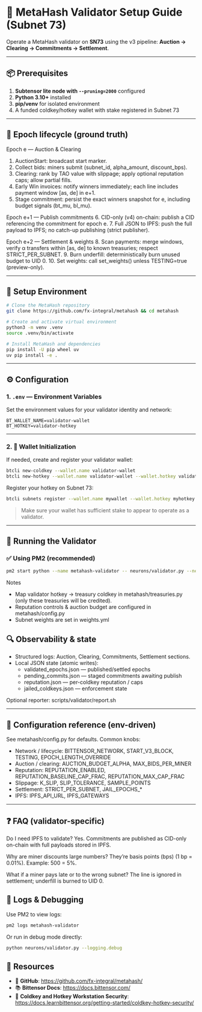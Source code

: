 # 🧪 MetaHash Validator Setup Guide (Subnet 73)

Operate a MetaHash validator on **SN73** using the v3 pipeline: **Auction → Clearing → Commitments → Settlement**.

---

## 📦 Prerequisites
1. **Subtensor lite node with `--pruning=2000`** configured
2. **Python 3.10+** installed
3. **pip/venv** for isolated environment
4. A funded coldkey/hotkey wallet with stake registered in Subnet 73

---

## 🔁 Epoch lifecycle (ground truth)

Epoch e — Auction & Clearing
1. AuctionStart: broadcast start marker.
2. Collect bids: miners submit (subnet_id, alpha_amount, discount_bps).
3. Clearing: rank by TAO value with slippage; apply optional reputation caps; allow partial fills.
4. Early Win invoices: notify winners immediately; each line includes payment window [as, de] in e+1.
5. Stage commitment: persist the exact winners snapshot for e, including budget signals (bt_mu, bl_mu).

Epoch e+1 — Publish commitments
6. CID-only (v4) on-chain: publish a CID referencing the commitment for epoch e.
7. Full JSON to IPFS: push the full payload to IPFS; no catch-up publishing (strict publisher).

Epoch e+2 — Settlement & weights
8. Scan payments: merge windows, verify α transfers within [as, de] to known treasuries; respect STRICT_PER_SUBNET.
9. Burn underfill: deterministically burn unused budget to UID 0.
10. Set weights: call set_weights() unless TESTING=true (preview-only).

---

## 🧪 Setup Environment

```bash
# Clone the MetaHash repository
git clone https://github.com/fx-integral/metahash && cd metahash

# Create and activate virtual environment
python3 -m venv .venv
source .venv/bin/activate

# Install MetaHash and dependencies
pip install -U pip wheel uv
uv pip install -e .
```

---

## ⚙️ Configuration

### 1. `.env` — Environment Variables

Set the environment values for your validator identity and network:

```dotenv
BT_WALLET_NAME=validator-wallet
BT_HOTKEY=validator-hotkey
```

---

### 2. 🧊 Wallet Initialization

If needed, create and register your validator wallet:

```bash
btcli new-coldkey --wallet.name validator-wallet
btcli new-hotkey --wallet.name validator-wallet --wallet.hotkey validator-hotkey
```

Register your hotkey on Subnet 73:

```bash
btcli subnets register --wallet.name mywallet --wallet.hotkey myhotkey --netuid 73
```

> Make sure your wallet has sufficient stake to appear to operate as a validator.

---

## 🚀 Running the Validator

### ✅ Using PM2 (recommended)

```bash
pm2 start python --name metahash-validator -- neurons/validator.py --netuid 73 --subtensor.network archive --wallet.name validator-wallet --wallet.hotkey validator-hotkey --neuron.axon_off --logging.debug
```
Notes
- Map validator hotkey → treasury coldkey in metahash/treasuries.py (only these treasuries will be credited).
- Reputation controls & auction budget are configured in metahash/config.py
- Subnet weights are set in weights.yml

## 🔍 Observability & state

- Structured logs: Auction, Clearing, Commitments, Settlement sections.
- Local JSON state (atomic writes):
  - validated_epochs.json — published/settled epochs
  - pending_commits.json — staged commitments awaiting publish
  - reputation.json — per-coldkey reputation / caps
  - jailed_coldkeys.json — enforcement state

Optional reporter:
scripts/validator/report.sh

---

## 🧰 Configuration reference (env-driven)

See metahash/config.py for defaults. Common knobs:

- Network / lifecycle: BITTENSOR_NETWORK, START_V3_BLOCK, TESTING, EPOCH_LENGTH_OVERRIDE
- Auction / clearing: AUCTION_BUDGET_ALPHA, MAX_BIDS_PER_MINER
- Reputation: REPUTATION_ENABLED, REPUTATION_BASELINE_CAP_FRAC, REPUTATION_MAX_CAP_FRAC
- Slippage: K_SLIP, SLIP_TOLERANCE, SAMPLE_POINTS
- Settlement: STRICT_PER_SUBNET, JAIL_EPOCHS_*
- IPFS: IPFS_API_URL, IPFS_GATEWAYS

---

## ❓ FAQ (validator-specific)

Do I need IPFS to validate?
Yes. Commitments are published as CID-only on-chain with full payloads stored in IPFS.

Why are miner discounts large numbers?
They’re basis points (bps) (1 bp = 0.01%). Example: 500 = 5%.

What if a miner pays late or to the wrong subnet?
The line is ignored in settlement; underfill is burned to UID 0.

## 📓 Logs & Debugging

Use PM2 to view logs:

```bash
pm2 logs metahash-validator
```

Or run in debug mode directly:

```bash
python neurons/validator.py --logging.debug
```

## 🔗 Resources

- 📁 **GitHub**: https://github.com/fx-integral/metahash/
- 📚 **Bittensor Docs**: https://docs.bittensor.com/
- 🔐 **Coldkey and Hotkey Workstation Security**: https://docs.learnbittensor.org/getting-started/coldkey-hotkey-security/
